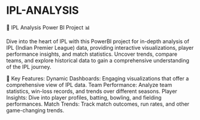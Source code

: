 # IPL-ANALYSIS

🏏 IPL Analysis Power BI Project 📊

Dive into the heart of IPL with this PowerBI project for in-depth analysis of IPL (Indian Premier League) data, providing interactive visualizations, player performance insights, and match statistics. Uncover trends, compare teams, and explore historical data to gain a comprehensive understanding of the IPL journey.

🚀 Key Features:
Dynamic Dashboards: Engaging visualizations that offer a comprehensive view of IPL data.
Team Performance: Analyze team statistics, win-loss records, and trends over different seasons.
Player Insights: Dive into player profiles, batting, bowling, and fielding performances.
Match Trends: Track match outcomes, run rates, and other game-changing trends.
